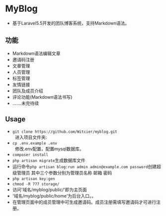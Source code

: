 # MyBlog

* 基于Laravel5.5开发的团队博客系统，支持Markdown语法。  

## 功能
* Markdown语法编辑文章
* 邀请码注册
* 文章管理
* 人员管理
* 标签管理
* 友情链接
* 团队及成员介绍
* 评论功能(Markdown语法书写)
* .......未完待续  

## Usage
* `git clone https://github.com/Witcier/myblog.git`  
&nbsp;&nbsp;进入项目文件夹:  
* `cp .env.example .env`  
&nbsp;&nbsp;修改.env配置，配置mysql数据库。  
* `composer install`  
* `php artisan migrate`生成数据库文件  
* 运行命令`php artisan blog:run admin admin@example.com password`创建超级管理员 其中三个参数分别为管理员名称  邮箱  密码  
* `php artisan key:gen`  
* `chmod -R 777 storage/`  
* 访问'域名/myblog/public/'即为主页面  
* '域名/myblog/public/home'为后台入口。。  
* 在管理页面中的成员管理中可生成邀请码。成员注册需填写邀请码才可进行注册。



